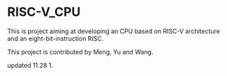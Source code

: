 # RISC-V_CPU

This is project aiming at developing an CPU based on RISC-V architecture and an eight-bit-instruction RISC. 

This project is contributed by Meng, Yu and Wang.

updated 11.28
1. 